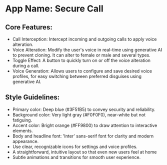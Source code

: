 # **App Name**: Secure Call

## Core Features:

- Call Interception: Intercept incoming and outgoing calls to apply voice alteration.
- Voice Alteration: Modify the user's voice in real-time using generative AI to prevent cloning. It can alter to female or male and several types.
- Toggle Effect: A button to quickly turn on or off the voice alteration during a call.
- Voice Generation: Allows users to configure and save desired voice profiles, for easy switching between preferred disguises using generative AI.

## Style Guidelines:

- Primary color: Deep blue (#3F51B5) to convey security and reliability.
- Background color: Very light gray (#F0F0F0), near-white but not fatiguing.
- Accent color: Bright orange (#FF9800) to draw attention to interactive elements.
- Body and headline font: 'Inter' sans-serif font for clarity and modern appearance.
- Use clear, recognizable icons for settings and voice profiles.
- A straightforward, intuitive layout so that even new users feel at home
- Subtle animations and transitions for smooth user experience.
